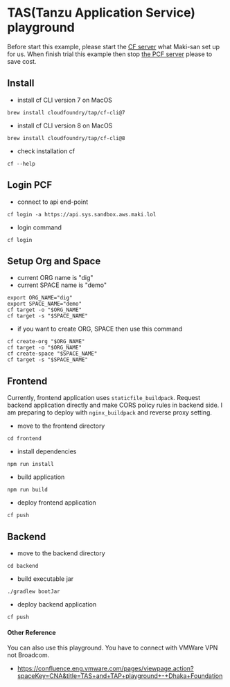 
# TAS(Tanzu Application Service) playground

Before start this example, please start the [CF server](https://github.com/making/bosh-ops/actions/workflows/bosh-start.yml) what Maki-san set up for us. When finish trial this example then stop [the PCF server](https://github.com/making/bosh-ops/actions/workflows/bosh-stop.yml) please to save cost.

## Install

- install cf CLI version 7 on MacOS

```
brew install cloudfoundry/tap/cf-cli@7
```

- install cf CLI version 8 on MacOS

```
brew install cloudfoundry/tap/cf-cli@8
```

- check installation cf

```
cf --help
```

## Login PCF

- connect to api end-point

```
cf login -a https://api.sys.sandbox.aws.maki.lol
```

- login command

```
cf login
```

## Setup Org and Space

- current ORG name is "dig"
- current SPACE name is "demo"

```
export ORG_NAME="dig"
export SPACE_NAME="demo"
cf target -o "$ORG_NAME"
cf target -s "$SPACE_NAME"
```

- if you want to create ORG, SPACE then use this command

```
cf create-org "$ORG_NAME"
cf target -o "$ORG_NAME"
cf create-space "$SPACE_NAME"
cf target -s "$SPACE_NAME"
```

## Frontend

Currently, frontend application uses `staticfile_buildpack`. Request backend application directly and make CORS policy rules in backend side. I am preparing to deploy with `nginx_buildpack` and reverse proxy setting.

- move to the frontend directory

```
cd frontend
```

- install dependencies

```
npm run install
```

- build application

```
npm run build
```

- deploy frontend application

```
cf push
```

## Backend

- move to the backend directory

```
cd backend
```

- build executable jar

```
./gradlew bootJar
```

- deploy backend application

```
cf push
```

#### Other Reference

You can also use this playground. You have to connect with VMWare VPN not Broadcom.

- <https://confluence.eng.vmware.com/pages/viewpage.action?spaceKey=CNA&title=TAS+and+TAP+playground+-+Dhaka+Foundation>
